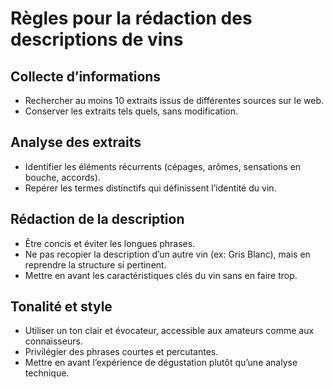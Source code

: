 # Règles pour la rédaction des descriptions de vins

## Collecte d’informations

- Rechercher au moins 10 extraits issus de différentes sources sur le web.
- Conserver les extraits tels quels, sans modification.

## Analyse des extraits

- Identifier les éléments récurrents (cépages, arômes, sensations en bouche, accords).
- Repérer les termes distinctifs qui définissent l’identité du vin.

## Rédaction de la description

- Être concis et éviter les longues phrases.
- Ne pas recopier la description d’un autre vin (ex: Gris Blanc), mais en reprendre la structure si pertinent.
- Mettre en avant les caractéristiques clés du vin sans en faire trop.

## Tonalité et style

- Utiliser un ton clair et évocateur, accessible aux amateurs comme aux connaisseurs.
- Privilégier des phrases courtes et percutantes.
- Mettre en avant l’expérience de dégustation plutôt qu’une analyse technique.